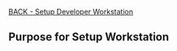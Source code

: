 <div class="page-back">

[BACK - Setup Developer Workstation](/Setup/fr0101_Setup-Developer-Workstation.md)
</div><div class="page-next">


## Purpose for Setup Workstation
